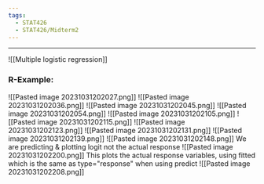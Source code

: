 ```yaml
---
tags:
  - STAT426
  - STAT426/Midterm2
---
```

---
![[Multiple logistic regression]]

### R-Example:
![[Pasted image 20231031202027.png]]
![[Pasted image 20231031202036.png]]
![[Pasted image 20231031202045.png]]
![[Pasted image 20231031202054.png]]
![[Pasted image 20231031202105.png]]
![[Pasted image 20231031202115.png]]
![[Pasted image 20231031202123.png]]
![[Pasted image 20231031202131.png]]
![[Pasted image 20231031202139.png]]
![[Pasted image 20231031202148.png]]
We are predicting & plotting logit not the actual response
![[Pasted image 20231031202200.png]]
This plots the actual response variables, using fitted which is the same as type="response" when using predict 
![[Pasted image 20231031202208.png]]
